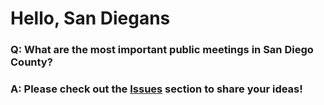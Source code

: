 # Hello, San Diegans

### Q: What are the most important public meetings in San Diego County?

### A: Please check out the [Issues](https://github.com/includepeople/EPM-San-Diego-County/issues) section to share your ideas!
